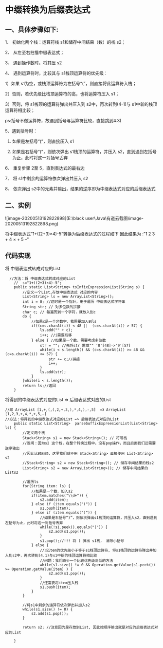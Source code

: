 # 中缀转换为后缀表达式
## **一、具体步骤如下:**

 

1、 初始化两个栈：运算符栈 s1和储存中间结果（数）的栈 s2；

2、 从左至右扫描中缀表达式；

3、 遇到操作数时，将其压 s2 

4、 遇到运算符时，比较其与 s1栈顶运算符的优先级：

1）如果 s1为空，或栈顶运算符为左括号“(”，则直接将此运算符入栈；

2）否则，若优先级比栈顶运算符的高，也将运算符压入 s1；

3）否则，将 s1栈顶的运算符弹出并压入到 s2中，再次转到(4-1)与 s1中新的栈顶运算符相比较；

ps:括号不做运算符，故遇到括号与运算符比较，直接跳到4.3)

5、遇到括号时：

1) 如果是左括号“(”，则直接压入 s1

2) 如果是右括号“)”，则依次弹出 s1栈顶的运算符，并压入 s2，直到遇到左括号为止，此时将这一对括号丢弃

6、 重复步骤 2至 5，直到表达式的最右边

7、 将 s1中剩余的运算符依次弹出并压入 s2

8、 依次弹出 s2中的元素并输出，结果的逆序即为中缀表达式对应的后缀表达式





## 二、实例

![image-20200513192822898](E:\black user\Java\有道云截图\image-20200513192822898.png)

将中缀表达式“1+((2+3)×4)-5”转换为后缀表达式的过程如下
因此结果为 :"1 2 3 + 4 × + 5 –"

## 代码实现
将 中缀表达式转成对应的List
```
  //方法：将 中缀表达式转成对应的List
    //  s="1+((2+3)×4)-5";
    public static List<String> toInfixExpressionList(String s) {
        //定义一个List,存放中缀表达式 对应的内容
        List<String> ls = new ArrayList<String>();
        int i = 0; //这时是一个指针，用于遍历 中缀表达式字符串
        String str; // 对多位数的拼接
        char c; // 每遍历到一个字符，就放入到c
        do {
            //如果c是一个非数字，我需要加入到ls
            if((c=s.charAt(i)) < 48 ||  (c=s.charAt(i)) > 57) {
                ls.add("" + c);
                i++; //i需要后移
            } else { //如果是一个数，需要考虑多位数
                str = ""; //先将str 置成"" '0'[48]->'9'[57]
                while(i < s.length() && (c=s.charAt(i)) >= 48 && (c=s.charAt(i)) <= 57) {
                    str += c;//拼接
                    i++;
                }
                ls.add(str);
            }
        }while(i < s.length());
        return ls;//返回
    }
```
将得到的中缀表达式对应的List => 后缀表达式对应的List
```
//即 ArrayList [1,+,(,(,2,+,3,),*,4,),-,5]  =》 ArrayList [1,2,3,+,4,*,+,5,–]
//方法：将得到的中缀表达式对应的List => 后缀表达式对应的List
    public static List<String>  parseSuffixExpreesionList(List<String> ls) {
        //定义两个栈
        Stack<String> s1 = new Stack<String>(); // 符号栈
        //说明：因为s2 这个栈，在整个转换过程中，没有pop操作，而且后面我们还需要逆序输出
        //因此比较麻烦，这里我们就不用 Stack<String> 直接使用 List<String> s2
        //Stack<String> s2 = new Stack<String>(); // 储存中间结果的栈s2
        List<String> s2 = new ArrayList<String>(); // 储存中间结果的Lists2

        //遍历ls
        for(String item: ls) {
            //如果是一个数，加入s2
            if(item.matches("\\d+")) {
                s2.add(item);
            } else if (item.equals("(")) {
                s1.push(item);
            } else if (item.equals(")")) {
                //如果是右括号“)”，则依次弹出s1栈顶的运算符，并压入s2，直到遇到左括号为止，此时将这一对括号丢弃
                while(!s1.peek().equals("(")) {
                    s2.add(s1.pop());
                }
                s1.pop();//!!! 将 ( 弹出 s1栈， 消除小括号
            } else {
                //当item的优先级小于等于s1栈顶运算符, 将s1栈顶的运算符弹出并加入到s2中，再次转到(4.1)与s1中新的栈顶运算符相比较
                //问题：我们缺少一个比较优先级高低的方法
                while(s1.size() != 0 && Operation.getValue(s1.peek()) >= Operation.getValue(item) ) {
                    s2.add(s1.pop());
                }
                //还需要将item压入栈
                s1.push(item);
            }
        }

        //将s1中剩余的运算符依次弹出并加入s2
        while(s1.size() != 0) {
            s2.add(s1.pop());
        }

        return s2; //注意因为是存放到List, 因此按顺序输出就是对应的后缀表达式对应的List

    }
```

